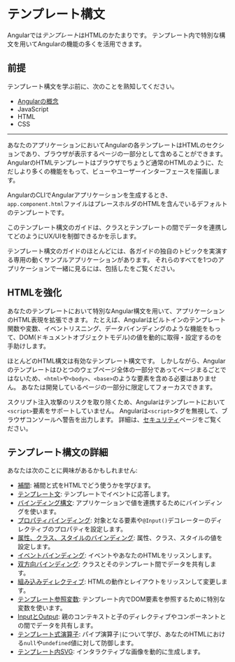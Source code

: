 # テンプレート構文

Angularでは*テンプレート*はHTMLのかたまりです。
テンプレート内で特別な構文を用いてAngularの機能の多くを活用できます。


## 前提

テンプレート構文を学ぶ前に、次のことを熟知してください。

* [Angularの概念](guide/architecture)
* JavaScript
* HTML
* CSS


<!-- Do we still need the following section? It seems more relevant to those coming from AngularJS, which is now 7 versions ago. -->
<!-- You may be familiar with the component/template duality from your experience with model-view-controller (MVC) or model-view-viewmodel (MVVM).
In Angular, the component plays the part of the controller/viewmodel, and the template represents the view. -->

<hr />

あなたのアプリケーションにおいてAngularの各テンプレートはHTMLのセクションであり、ブラウザが表示するページの一部分として含めることができます。
AngularのHTMLテンプレートはブラウザでちょうど通常のHTMLのように、ただしより多くの機能をもって、ビューやユーザーインターフェースを描画します。

AngularのCLIでAngularアプリケーションを生成するとき、`app.component.html`ファイルはプレースホルダのHTMLを含んでいるデフォルトのテンプレートです。

このテンプレート構文のガイドは、クラスとテンプレートの間でデータを連携してどのようにUX/UIを制御できるかを示します。

<div class="is-helpful alert">

テンプレート構文のガイドのほとんどには、各ガイドの独自のトピックを実演する専用の動くサンプルアプリケーションがあります。
それらのすべてを1つのアプリケーションで一緒に見るには、包括した<live-example title="Template Syntax Live Code"></live-example>をご覧ください。

</div>


## HTMLを強化

あなたのテンプレートにおいて特別なAngular構文を用いて、アプリケーションのHTML表現を拡張できます。
たとえば、Angularはビルトインのテンプレート関数や変数、イベントリスニング、データバインディングのような機能をもって、DOM(ドキュメントオブジェクトモデル)の値を動的に取得・設定するのを手助けします。

ほとんどのHTML構文は有効なテンプレート構文です。
しかしながら、Angularのテンプレートはひとつのウェブページ全体の一部分であってページまるごとではないため、`<html>`や`<body>`、`<base>`のような要素を含める必要はありません。
あなたは開発しているページの一部分に限定してフォーカスできます。


<div class="alert is-important">

スクリプト注入攻撃のリスクを取り除くため、Angularはテンプレートにおいて`<script>`要素をサポートしていません。
Angularは`<script>`タグを無視して、ブラウザコンソールへ警告を出力します。
詳細は、[セキュリティ](guide/security)ページをご覧ください。

</div>


## テンプレート構文の詳細

あなたは次のことに興味があるかもしれません:

* [補間](guide/interpolation): 補間と式をHTMLでどう使うかを学びます。
* [テンプレート文](guide/template-statements): テンプレートでイベントに応答します。
* [バインディング構文](guide/binding-syntax): アプリケーションで値を連携するためにバインディングを使います。
* [プロパティバインディング](guide/property-binding): 対象となる要素や`@Input()`デコレーターのディレクティブのプロパティを設定します。
* [属性、クラス、スタイルのバインディング](guide/attribute-binding): 属性、クラス、スタイルの値を設定します。
* [イベントバインディング](guide/event-binding): イベントやあなたのHTMLをリッスンします。
* [双方向バインディング](guide/two-way-binding): クラスとそのテンプレート間でデータを共有します。
* [組み込みディレクティブ](guide/built-in-directives): HTMLの動作とレイアウトをリッスンして変更します。
* [テンプレート参照変数](guide/template-reference-variables): テンプレート内でDOM要素を参照するために特別な変数を使います。
* [InputとOutput](guide/inputs-outputs): 親のコンテキストと子のディレクティブやコンポーネントとの間でデータを共有します。
* [テンプレート式演算子](guide/template-expression-operators): パイプ演算子`|`について学び、あなたのHTMLにおける`null`や`undefined`値に対して防御します。
* [テンプレート内SVG](guide/svg-in-templates): インタラクティブな画像を動的に生成します。
